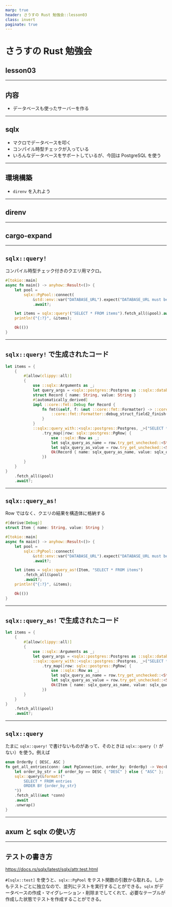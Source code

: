 ```yaml
---
marp: true
header: さうすの Rust 勉強会::lesson03
class: invert
paginate: true
---
```


# さうすの Rust 勉強会

## lesson03

---

## 内容

- データベースも使ったサーバーを作る

---

## sqlx

- マクロでデータベースを叩く
- コンパイル時型チェックが入っている
- いろんなデータベースをサポートしているが、今回は PostgreSQL を使う

---

## 環境構築

- `direnv` を入れよう

---

## direnv

---

## cargo-expand

---

## `sqlx::query!`

コンパイル時型チェック付きのクエリ用マクロ。

```rs
#[tokio::main]
async fn main() -> anyhow::Result<()> {
    let pool =
        sqlx::PgPool::connect(
            &std::env::var("DATABASE_URL").expect("DATABASE_URL must be set"))
            .await?;

    let items = sqlx::query!("SELECT * FROM items").fetch_all(&pool).await?;
    println!("{:?}", &items);

    Ok(())
}
```

---

## `sqlx::query!` で生成されたコード

```rs
let items = {
    {
        #[allow(clippy::all)]
        {
            use ::sqlx::Arguments as _;
            let query_args = <sqlx::postgres::Postgres as ::sqlx::database::HasArguments>::Arguments::default();
            struct Record { name: String, value: String }
            #[automatically_derived]
            impl ::core::fmt::Debug for Record {
                fn fmt(&self, f: &mut ::core::fmt::Formatter) -> ::core::fmt::Result {
                    ::core::fmt::Formatter::debug_struct_field2_finish(f, "Record", "name", &self.name, "value", &&self.value)
                }
            }
            ::sqlx::query_with::<sqlx::postgres::Postgres, _>("SELECT * FROM items", query_args)
                .try_map(|row: sqlx::postgres::PgRow| {
                    use ::sqlx::Row as _;
                    let sqlx_query_as_name = row.try_get_unchecked::<String, _>(0usize)?;
                    let sqlx_query_as_value = row.try_get_unchecked::<String, _>(1usize)?;
                    Ok(Record { name: sqlx_query_as_name, value: sqlx_query_as_value, })
                })
        }
    }
}
    .fetch_all(&pool)
    .await?;
```

---

## `sqlx::query_as!`

Row ではなく、クエリの結果を構造体に格納する

```rs
#[derive(Debug)]
struct Item { name: String, value: String }

#[tokio::main]
async fn main() -> anyhow::Result<()> {
    let pool =
        sqlx::PgPool::connect(
            &std::env::var("DATABASE_URL").expect("DATABASE_URL must be set"))
            .await?;

    let items = sqlx::query_as!(Item, "SELECT * FROM items")
        .fetch_all(&pool)
        .await?;
    println!("{:?}", &items);

    Ok(())
}
```

---

## `sqlx::query_as!` で生成されたコード

```rs
let items = {
    {
        #[allow(clippy::all)]
        {
            use ::sqlx::Arguments as _;
            let query_args = <sqlx::postgres::Postgres as ::sqlx::database::HasArguments>::Arguments::default();
            ::sqlx::query_with::<sqlx::postgres::Postgres, _>("SELECT * FROM items", query_args)
                .try_map(|row: sqlx::postgres::PgRow| {
                    use ::sqlx::Row as _;
                    let sqlx_query_as_name = row.try_get_unchecked::<String, _>(0usize)?;
                    let sqlx_query_as_value = row.try_get_unchecked::<String, _>(1usize)?;
                    Ok(Item { name: sqlx_query_as_name, value: sqlx_query_as_value })
                })
        }
    }
}
    .fetch_all(&pool)
    .await?;
```

---

## `sqlx::query`

たまに `sqlx::query!` で書けないものがあって、そのときは `sqlx::query`（`!` がない）を使う。例えば

```rs
enum OrderBy { DESC, ASC }
fn get_all_entries(conn: &mut PgConnection, order_by: OrderBy) -> Vec<Entry> {
    let order_by_str = if order_by == DESC { "DESC" } else { "ASC" };
    sqlx::query(&format!("
        SELECT * FROM entries
        ORDER BY {order_by_str}
    "))
    .fetch_all(&mut *conn)
    .await
    .unwrap()
}
```

---

## axum と sqlx の使い方

---

## テストの書き方

https://docs.rs/sqlx/latest/sqlx/attr.test.html

`#[sqlx::test]` を使うと、`sqlx::PgPool` をテスト関数の引数から取れる。しかもテストごとに独立なので、並列にテストを実行することができる。`sqlx` がデータベースの作成・マイグレーション・削除までしてくれて、必要なテーブルが作成した状態でテストを作成することができる。
